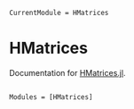```@meta
CurrentModule = HMatrices
```

# HMatrices

Documentation for [HMatrices.jl](https://github.com/WaveProp/HMatrices.jl).

```@index
```

```@autodocs
Modules = [HMatrices]
```
